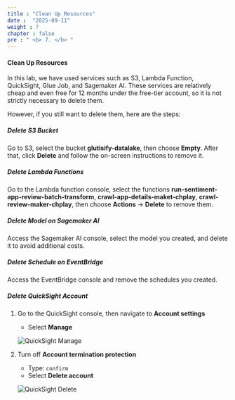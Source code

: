 ```yaml
---
title : "Clean Up Resources"
date :  "2025-09-11" 
weight : 7
chapter : false
pre : " <b> 7. </b> "
---
```


#### Clean Up Resources

In this lab, we have used services such as S3, Lambda Function, QuickSight, Glue Job, and Sagemaker AI. These services are relatively cheap and even free for 12 months under the free-tier account, so it is not strictly necessary to delete them.  

However, if you still want to delete them, here are the steps:

##### Delete S3 Bucket
Go to S3, select the bucket **glutisify-datalake**, then choose **Empty**. After that, click **Delete** and follow the on-screen instructions to remove it.

##### Delete Lambda Functions
Go to the Lambda function console, select the functions **run-sentiment-app-review-batch-transform**, **crawl-app-details-maket-chplay**, **crawl-review-maker-chplay**, then choose **Actions** → **Delete** to remove them.

##### Delete Model on Sagemaker AI
Access the Sagemaker AI console, select the model you created, and delete it to avoid additional costs.

##### Delete Schedule on EventBridge
Access the EventBridge console and remove the schedules you created.

##### Delete QuickSight Account

1. Go to the QuickSight console, then navigate to **Account settings**  
   - Select **Manage**

   ![QuickSight Manage](/images/6/23.png?featherlight=false&width=90pc)

2. Turn off **Account termination protection**  
   - Type: ```confirm```  
   - Select **Delete account**

   ![QuickSight Delete](/images/6/24.png?featherlight=false&width=90pc)
